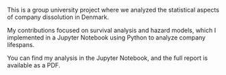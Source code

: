 This is a group university project where we analyzed the statistical aspects of company dissolution in Denmark.

My contributions focused on survival analysis and hazard models, which I implemented in a Jupyter Notebook using Python to analyze company lifespans.

You can find my analysis in the Jupyter Notebook, and the full report is available as a PDF.
